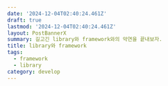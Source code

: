 ```yaml
---
date: '2024-12-04T02:40:24.461Z'
draft: true
lastmod: '2024-12-04T02:40:24.461Z'
layout: PostBannerX
summary: 길고긴 library와 framework와의 악연을 끝내보자.
title: library와 framework
tags:
  - framework
  - library
category: develop
---
```

